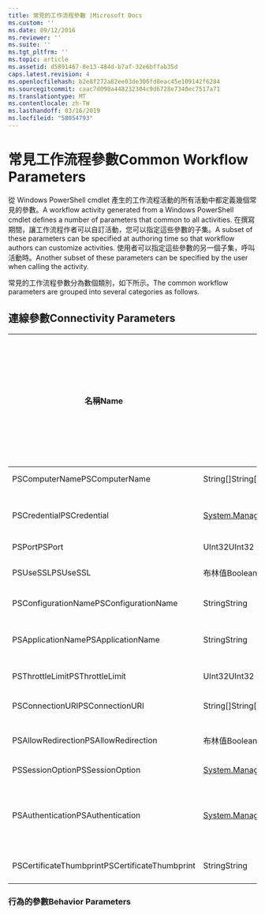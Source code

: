 ```yaml
---
title: 常見的工作流程參數 |Microsoft Docs
ms.custom: ''
ms.date: 09/12/2016
ms.reviewer: ''
ms.suite: ''
ms.tgt_pltfrm: ''
ms.topic: article
ms.assetid: d5891467-8e13-484d-b7af-32e6bffab35d
caps.latest.revision: 4
ms.openlocfilehash: b2e8f272a82ee03de306fd8eac45e109142f6284
ms.sourcegitcommit: caac7d098a448232304c9d6728e7340ec7517a71
ms.translationtype: MT
ms.contentlocale: zh-TW
ms.lasthandoff: 03/16/2019
ms.locfileid: "58054793"
---
```

# <a name="common-workflow-parameters"></a><span data-ttu-id="05d0e-102">常見工作流程參數</span><span class="sxs-lookup"><span data-stu-id="05d0e-102">Common Workflow Parameters</span></span>

<span data-ttu-id="05d0e-103">從 Windows PowerShell cmdlet 產生的工作流程活動的所有活動中都定義幾個常見的參數。</span><span class="sxs-lookup"><span data-stu-id="05d0e-103">A workflow activity generated from a Windows PowerShell cmdlet  defines a number of parameters that common to all activities.</span></span> <span data-ttu-id="05d0e-104">在撰寫期間，讓工作流程作者可以自訂活動，您可以指定這些參數的子集。</span><span class="sxs-lookup"><span data-stu-id="05d0e-104">A subset of these parameters can be specified at authoring time so that workflow authors can customize activities.</span></span> <span data-ttu-id="05d0e-105">使用者可以指定這些參數的另一個子集，呼叫活動時。</span><span class="sxs-lookup"><span data-stu-id="05d0e-105">Another subset of these parameters can be specified by the user when calling the activity.</span></span>

<span data-ttu-id="05d0e-106">常見的工作流程參數分為數個類別，如下所示。</span><span class="sxs-lookup"><span data-stu-id="05d0e-106">The common workflow parameters are grouped into several categories as follows.</span></span>

## <a name="connectivity-parameters"></a><span data-ttu-id="05d0e-107">連線參數</span><span class="sxs-lookup"><span data-stu-id="05d0e-107">Connectivity Parameters</span></span>

|<span data-ttu-id="05d0e-108">名稱</span><span class="sxs-lookup"><span data-stu-id="05d0e-108">Name</span></span>|<span data-ttu-id="05d0e-109">類型</span><span class="sxs-lookup"><span data-stu-id="05d0e-109">Type</span></span>|<span data-ttu-id="05d0e-110">描述</span><span class="sxs-lookup"><span data-stu-id="05d0e-110">Description</span></span>|<span data-ttu-id="05d0e-111">您可指定在執行階段的使用者嗎？</span><span class="sxs-lookup"><span data-stu-id="05d0e-111">Can be specified by end user at execution time?</span></span>|<span data-ttu-id="05d0e-112">您可指定在撰寫期間的工作流程作者嗎？</span><span class="sxs-lookup"><span data-stu-id="05d0e-112">Can be specified by workflow author at authoring time?</span></span>|<span data-ttu-id="05d0e-113">您可指定在具現化的工作流程作者嗎？</span><span class="sxs-lookup"><span data-stu-id="05d0e-113">Can be specified by workflow author at instantiation?</span></span>|
|----------|----------|-----------------|-----------------------------------------------------|------------------------------------------------------------|-----------------------------------------------------------|
|<span data-ttu-id="05d0e-114">PSComputerName</span><span class="sxs-lookup"><span data-stu-id="05d0e-114">PSComputerName</span></span>|<span data-ttu-id="05d0e-115">String[]</span><span class="sxs-lookup"><span data-stu-id="05d0e-115">String[]</span></span>|<span data-ttu-id="05d0e-116">要啟動作業的電腦名稱的清單。</span><span class="sxs-lookup"><span data-stu-id="05d0e-116">A list of computer names for which to launch jobs.</span></span>|<span data-ttu-id="05d0e-117">是</span><span class="sxs-lookup"><span data-stu-id="05d0e-117">Yes</span></span>|<span data-ttu-id="05d0e-118">是</span><span class="sxs-lookup"><span data-stu-id="05d0e-118">Yes</span></span>|<span data-ttu-id="05d0e-119">是</span><span class="sxs-lookup"><span data-stu-id="05d0e-119">Yes</span></span>|
|<span data-ttu-id="05d0e-120">PSCredential</span><span class="sxs-lookup"><span data-stu-id="05d0e-120">PSCredential</span></span>|[<span data-ttu-id="05d0e-121">System.Management.Automation.PSCredential</span><span class="sxs-lookup"><span data-stu-id="05d0e-121">System.Management.Automation.PSCredential</span></span>](/dotnet/api/System.Management.Automation.PSCredential)|<span data-ttu-id="05d0e-122">要使用的驗證認證來登入 PSComputerName 參數所指定的電腦。</span><span class="sxs-lookup"><span data-stu-id="05d0e-122">The authentication credential to use to login to the computers specified by the PSComputerName parameter.</span></span> <span data-ttu-id="05d0e-123">此參數會指定 PSComputerName 時才有效。</span><span class="sxs-lookup"><span data-stu-id="05d0e-123">This parameter is valid only if PSComputerName is specified.</span></span>|<span data-ttu-id="05d0e-124">是</span><span class="sxs-lookup"><span data-stu-id="05d0e-124">Yes</span></span>|<span data-ttu-id="05d0e-125">是</span><span class="sxs-lookup"><span data-stu-id="05d0e-125">Yes</span></span>|<span data-ttu-id="05d0e-126">是</span><span class="sxs-lookup"><span data-stu-id="05d0e-126">Yes</span></span>|
|<span data-ttu-id="05d0e-127">PSPort</span><span class="sxs-lookup"><span data-stu-id="05d0e-127">PSPort</span></span>|<span data-ttu-id="05d0e-128">UInt32</span><span class="sxs-lookup"><span data-stu-id="05d0e-128">UInt32</span></span>|<span data-ttu-id="05d0e-129">要用來執行工作流程的連接埠。</span><span class="sxs-lookup"><span data-stu-id="05d0e-129">The port to be used to run the workflow.</span></span>|<span data-ttu-id="05d0e-130">是</span><span class="sxs-lookup"><span data-stu-id="05d0e-130">Yes</span></span>|<span data-ttu-id="05d0e-131">是</span><span class="sxs-lookup"><span data-stu-id="05d0e-131">Yes</span></span>|<span data-ttu-id="05d0e-132">是</span><span class="sxs-lookup"><span data-stu-id="05d0e-132">Yes</span></span>|
|<span data-ttu-id="05d0e-133">PSUseSSL</span><span class="sxs-lookup"><span data-stu-id="05d0e-133">PSUseSSL</span></span>|<span data-ttu-id="05d0e-134">布林值</span><span class="sxs-lookup"><span data-stu-id="05d0e-134">Boolean</span></span>|<span data-ttu-id="05d0e-135">若要建立安全連線到遠端電腦執行工作流程中使用安全通訊端層 (SSL) 通訊協定。</span><span class="sxs-lookup"><span data-stu-id="05d0e-135">Use Secure Sockets Layer (SSL) protocol to establish a secure connection to the remote computer to run the workflow.</span></span>|<span data-ttu-id="05d0e-136">是</span><span class="sxs-lookup"><span data-stu-id="05d0e-136">Yes</span></span>|<span data-ttu-id="05d0e-137">是</span><span class="sxs-lookup"><span data-stu-id="05d0e-137">Yes</span></span>|<span data-ttu-id="05d0e-138">是</span><span class="sxs-lookup"><span data-stu-id="05d0e-138">Yes</span></span>|
|<span data-ttu-id="05d0e-139">PSConfigurationName</span><span class="sxs-lookup"><span data-stu-id="05d0e-139">PSConfigurationName</span></span>|<span data-ttu-id="05d0e-140">String</span><span class="sxs-lookup"><span data-stu-id="05d0e-140">String</span></span>|<span data-ttu-id="05d0e-141">用來執行工作流程工作階段設定。</span><span class="sxs-lookup"><span data-stu-id="05d0e-141">The session configuration used to run the workflow.</span></span>|<span data-ttu-id="05d0e-142">是</span><span class="sxs-lookup"><span data-stu-id="05d0e-142">Yes</span></span>|<span data-ttu-id="05d0e-143">是</span><span class="sxs-lookup"><span data-stu-id="05d0e-143">Yes</span></span>|<span data-ttu-id="05d0e-144">是</span><span class="sxs-lookup"><span data-stu-id="05d0e-144">Yes</span></span>|
|<span data-ttu-id="05d0e-145">PSApplicationName</span><span class="sxs-lookup"><span data-stu-id="05d0e-145">PSApplicationName</span></span>|<span data-ttu-id="05d0e-146">String</span><span class="sxs-lookup"><span data-stu-id="05d0e-146">String</span></span>|<span data-ttu-id="05d0e-147">工作流程執行的連線 URI 的應用程式名稱部分。</span><span class="sxs-lookup"><span data-stu-id="05d0e-147">The application name portion of the connection URI for the workflow execution.</span></span> <span data-ttu-id="05d0e-148">只有在您不使用 ConnectionURI 參數時，請使用此參數。</span><span class="sxs-lookup"><span data-stu-id="05d0e-148">Use this parameter only when you are not using the ConnectionURI parameter.</span></span>|<span data-ttu-id="05d0e-149">是</span><span class="sxs-lookup"><span data-stu-id="05d0e-149">Yes</span></span>|<span data-ttu-id="05d0e-150">是</span><span class="sxs-lookup"><span data-stu-id="05d0e-150">Yes</span></span>|<span data-ttu-id="05d0e-151">是</span><span class="sxs-lookup"><span data-stu-id="05d0e-151">Yes</span></span>|
|<span data-ttu-id="05d0e-152">PSThrottleLimit</span><span class="sxs-lookup"><span data-stu-id="05d0e-152">PSThrottleLimit</span></span>|<span data-ttu-id="05d0e-153">UInt32</span><span class="sxs-lookup"><span data-stu-id="05d0e-153">UInt32</span></span>|<span data-ttu-id="05d0e-154">可執行工作流程建立的並行連線數目上限。</span><span class="sxs-lookup"><span data-stu-id="05d0e-154">The maximum number of concurrent connections that can be established to run the workflow.</span></span>|<span data-ttu-id="05d0e-155">是</span><span class="sxs-lookup"><span data-stu-id="05d0e-155">Yes</span></span>|<span data-ttu-id="05d0e-156">TBD</span><span class="sxs-lookup"><span data-stu-id="05d0e-156">TBD</span></span>|<span data-ttu-id="05d0e-157">是</span><span class="sxs-lookup"><span data-stu-id="05d0e-157">Yes</span></span>|
|<span data-ttu-id="05d0e-158">PSConnectionURI</span><span class="sxs-lookup"><span data-stu-id="05d0e-158">PSConnectionURI</span></span>|<span data-ttu-id="05d0e-159">String[]</span><span class="sxs-lookup"><span data-stu-id="05d0e-159">String[]</span></span>|<span data-ttu-id="05d0e-160">針對用來執行工作流程的互動式工作階段指定端點的完整 Uri 的陣列。</span><span class="sxs-lookup"><span data-stu-id="05d0e-160">An array of fully-qualified URIs that specify the endpoints for the interactive sessions used to run the workflow.</span></span>|<span data-ttu-id="05d0e-161">是</span><span class="sxs-lookup"><span data-stu-id="05d0e-161">Yes</span></span>|<span data-ttu-id="05d0e-162">是</span><span class="sxs-lookup"><span data-stu-id="05d0e-162">Yes</span></span>|<span data-ttu-id="05d0e-163">是</span><span class="sxs-lookup"><span data-stu-id="05d0e-163">Yes</span></span>|
|<span data-ttu-id="05d0e-164">PSAllowRedirection</span><span class="sxs-lookup"><span data-stu-id="05d0e-164">PSAllowRedirection</span></span>|<span data-ttu-id="05d0e-165">布林值</span><span class="sxs-lookup"><span data-stu-id="05d0e-165">Boolean</span></span>|<span data-ttu-id="05d0e-166">指定是否允許這個連接來執行工作流程的替代 URI 的重新導向。</span><span class="sxs-lookup"><span data-stu-id="05d0e-166">Specifies whether to allow redirection of this connection to an alternate URI to run the workflow.</span></span>|<span data-ttu-id="05d0e-167">是</span><span class="sxs-lookup"><span data-stu-id="05d0e-167">Yes</span></span>|<span data-ttu-id="05d0e-168">是</span><span class="sxs-lookup"><span data-stu-id="05d0e-168">Yes</span></span>|<span data-ttu-id="05d0e-169">是</span><span class="sxs-lookup"><span data-stu-id="05d0e-169">Yes</span></span>|
|<span data-ttu-id="05d0e-170">PSSessionOption</span><span class="sxs-lookup"><span data-stu-id="05d0e-170">PSSessionOption</span></span>|[<span data-ttu-id="05d0e-171">System.Management.Automation.Remoting.Pssessionoption</span><span class="sxs-lookup"><span data-stu-id="05d0e-171">System.Management.Automation.Remoting.Pssessionoption</span></span>](/dotnet/api/System.Management.Automation.Remoting.PSSessionOption)|<span data-ttu-id="05d0e-172">用來執行工作流程工作階段的進階的選項。</span><span class="sxs-lookup"><span data-stu-id="05d0e-172">Advanced options for the session used to run the workflow.</span></span>|<span data-ttu-id="05d0e-173">是</span><span class="sxs-lookup"><span data-stu-id="05d0e-173">Yes</span></span>|<span data-ttu-id="05d0e-174">是</span><span class="sxs-lookup"><span data-stu-id="05d0e-174">Yes</span></span>|<span data-ttu-id="05d0e-175">是</span><span class="sxs-lookup"><span data-stu-id="05d0e-175">Yes</span></span>|
|<span data-ttu-id="05d0e-176">PSAuthentication</span><span class="sxs-lookup"><span data-stu-id="05d0e-176">PSAuthentication</span></span>|[<span data-ttu-id="05d0e-177">System.Management.Automation.Runspaces.Authenticationmechanism</span><span class="sxs-lookup"><span data-stu-id="05d0e-177">System.Management.Automation.Runspaces.Authenticationmechanism</span></span>](/dotnet/api/System.Management.Automation.Runspaces.AuthenticationMechanism)|<span data-ttu-id="05d0e-178">值為[System.Management.Automation.Runspaces.Authenticationmechanism](/dotnet/api/System.Management.Automation.Runspaces.AuthenticationMechanism)列舉，指定用來驗證使用者的認證的驗證機制。</span><span class="sxs-lookup"><span data-stu-id="05d0e-178">A value of the [System.Management.Automation.Runspaces.Authenticationmechanism](/dotnet/api/System.Management.Automation.Runspaces.AuthenticationMechanism) enumeration that specifies the authentication mechanism used to authenticate the user's credentials.</span></span>|<span data-ttu-id="05d0e-179">是</span><span class="sxs-lookup"><span data-stu-id="05d0e-179">Yes</span></span>|<span data-ttu-id="05d0e-180">是</span><span class="sxs-lookup"><span data-stu-id="05d0e-180">Yes</span></span>|<span data-ttu-id="05d0e-181">是</span><span class="sxs-lookup"><span data-stu-id="05d0e-181">Yes</span></span>|
|<span data-ttu-id="05d0e-182">PSCertificateThumbprint</span><span class="sxs-lookup"><span data-stu-id="05d0e-182">PSCertificateThumbprint</span></span>|<span data-ttu-id="05d0e-183">String</span><span class="sxs-lookup"><span data-stu-id="05d0e-183">String</span></span>|<span data-ttu-id="05d0e-184">數位公開金鑰憑證 (X509) 的可執行工作流程的權限的使用者帳戶。</span><span class="sxs-lookup"><span data-stu-id="05d0e-184">The digital public key certificate (X509) of a user account that has permission to run the workflow.</span></span>|<span data-ttu-id="05d0e-185">是</span><span class="sxs-lookup"><span data-stu-id="05d0e-185">Yes</span></span>|<span data-ttu-id="05d0e-186">是</span><span class="sxs-lookup"><span data-stu-id="05d0e-186">Yes</span></span>|<span data-ttu-id="05d0e-187">是</span><span class="sxs-lookup"><span data-stu-id="05d0e-187">Yes</span></span>|

### <a name="behavior-parameters"></a><span data-ttu-id="05d0e-188">行為的參數</span><span class="sxs-lookup"><span data-stu-id="05d0e-188">Behavior Parameters</span></span>